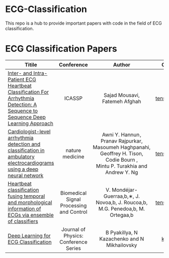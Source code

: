 # ECG-Classification
This repo is a hub to provide important papers with code in the field of ECG classification.

# ECG Classification Papers


| Titile      | Conference     | Author     | Code     |
| ---------- | :-----------:  | :-----------: |:-----------: |
| [Inter- and Intra-Patient ECG Heartbeat Classification For Arrhythmia Detection: A Sequence to Sequence Deep Learning Approach](https://arxiv.org/pdf/1812.07421.pdf) | ICASSP |   Sajad Mousavi, Fatemeh Afghah   | [tensorflow](https://github.com/SajadMo/ECG-Heartbeat-Classification-seq2seq-model) |
| [Cardiologist-level arrhythmia detection and classification in ambulatory electrocardiograms using a deep neural network](https://www.nature.com/articles/s41591-018-0268-3) | nature medicine |  Awni Y. Hannun , Pranav Rajpurkar, Masoumeh Haghpanahi, Geoffrey H. Tison, Codie Bourn  , Mintu P. Turakhia and Andrew Y. Ng   | [tensorflow](https://github.com/awni/ecg) |
| [Heartbeat classification fusing temporal and morphological information of ECGs via ensemble of classifiers](https://sci-hub.tw/https://doi.org/10.1016/j.bspc.2018.08.007) | Biomedical Signal Processing and Control |   V. Mondéjar-Guerraa,b,∗, J. Novoa,b, J. Roucoa,b, M.G. Penedoa,b, M. Ortegaa,b   | [tensorflow](https://github.com/mondejar/ecg-classification) |
| [Deep Learning for ECG Classification ](https://iopscience.iop.org/article/10.1088/1742-6596/913/1/012004/pdf) | Journal of Physics: Conference Series |   B Pyakillya, N Kazachenko and N Mikhailovsky   | [keras](https://github.com/ismorphism/DeepECG) |
